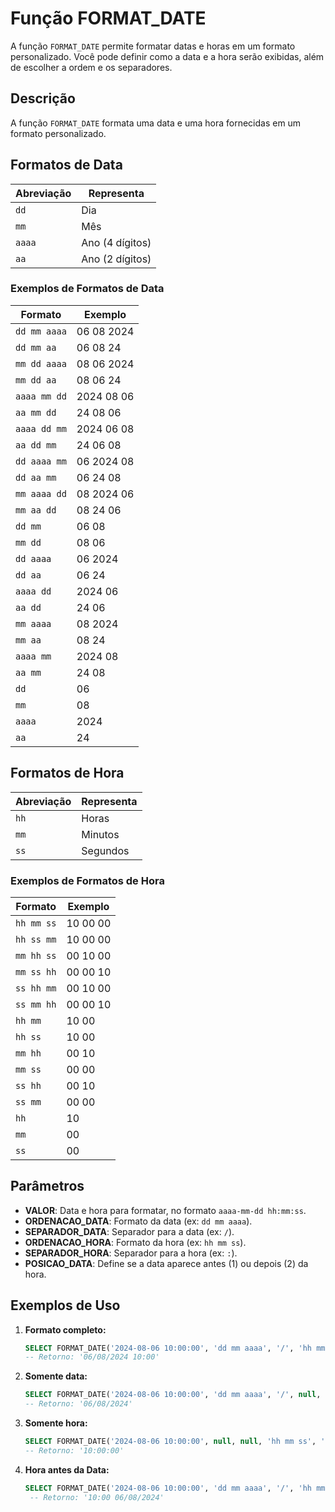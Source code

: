 # Função FORMAT_DATE

A função `FORMAT_DATE` permite formatar datas e horas em um formato personalizado. Você pode definir como a data e a hora serão exibidas, além de escolher a ordem e os separadores.

## Descrição

A função `FORMAT_DATE` formata uma data e uma hora fornecidas em um formato personalizado.

## Formatos de Data

| Abreviação | Representa               |
|------------|--------------------------|
| `dd`       | Dia                      |
| `mm`       | Mês                      |
| `aaaa`     | Ano (4 dígitos)          |
| `aa`       | Ano (2 dígitos)          |

### Exemplos de Formatos de Data

| Formato        | Exemplo       |
|----------------|---------------|
| `dd mm aaaa`   | 06 08 2024    |
| `dd mm aa`     | 06 08 24      |
| `mm dd aaaa`   | 08 06 2024    |
| `mm dd aa`     | 08 06 24      |
| `aaaa mm dd`   | 2024 08 06    |
| `aa mm dd`     | 24 08 06      |
| `aaaa dd mm`   | 2024 06 08    |
| `aa dd mm`     | 24 06 08      |
| `dd aaaa mm`   | 06 2024 08    |
| `dd aa mm`     | 06 24 08      |
| `mm aaaa dd`   | 08 2024 06    |
| `mm aa dd`     | 08 24 06      |
| `dd mm`        | 06 08         |
| `mm dd`        | 08 06         |
| `dd aaaa`      | 06 2024       |
| `dd aa`        | 06 24         |
| `aaaa dd`      | 2024 06       |
| `aa dd`        | 24 06         |
| `mm aaaa`      | 08 2024       |
| `mm aa`        | 08 24         |
| `aaaa mm`      | 2024 08       |
| `aa mm`        | 24 08         |
| `dd`           | 06            |
| `mm`           | 08            |
| `aaaa`         | 2024          |
| `aa`           | 24            |

## Formatos de Hora

| Abreviação | Representa               |
|------------|--------------------------|
| `hh`       | Horas                    |
| `mm`       | Minutos                  |
| `ss`       | Segundos                 |

### Exemplos de Formatos de Hora

| Formato        | Exemplo       |
|----------------|---------------|
| `hh mm ss`     | 10 00 00      |
| `hh ss mm`     | 10 00 00      |
| `mm hh ss`     | 00 10 00      |
| `mm ss hh`     | 00 00 10      |
| `ss hh mm`     | 00 10 00      |
| `ss mm hh`     | 00 00 10      |
| `hh mm`        | 10 00         |
| `hh ss`        | 10 00         |
| `mm hh`        | 00 10         |
| `mm ss`        | 00 00         |
| `ss hh`        | 00 10         |
| `ss mm`        | 00 00         |
| `hh`           | 10            |
| `mm`           | 00            |
| `ss`           | 00            |

## Parâmetros

- **VALOR**: Data e hora para formatar, no formato `aaaa-mm-dd hh:mm:ss`.
- **ORDENACAO_DATA**: Formato da data (ex: `dd mm aaaa`).
- **SEPARADOR_DATA**: Separador para a data (ex: `/`).
- **ORDENACAO_HORA**: Formato da hora (ex: `hh mm ss`).
- **SEPARADOR_HORA**: Separador para a hora (ex: `:`).
- **POSICAO_DATA**: Define se a data aparece antes (1) ou depois (2) da hora.

## Exemplos de Uso

1. **Formato completo:**

   ```sql
   SELECT FORMAT_DATE('2024-08-06 10:00:00', 'dd mm aaaa', '/', 'hh mm', ':', 1) FROM sua_tabela;
   -- Retorno: '06/08/2024 10:00'
   
2. **Somente data:**

   ```sql
   SELECT FORMAT_DATE('2024-08-06 10:00:00', 'dd mm aaaa', '/', null, null, 1) FROM sua_tabela;
   -- Retorno: '06/08/2024'

3. **Somente hora:**

   ```sql
   SELECT FORMAT_DATE('2024-08-06 10:00:00', null, null, 'hh mm ss', ':', 1) FROM sua_tabela;
   -- Retorno: '10:00:00'

4. **Hora antes da Data:**

   ```sql
   SELECT FORMAT_DATE('2024-08-06 10:00:00', 'dd mm aaaa', '/', 'hh mm', ':', 2) FROM sua_tabela;
    -- Retorno: '10:00 06/08/2024'

